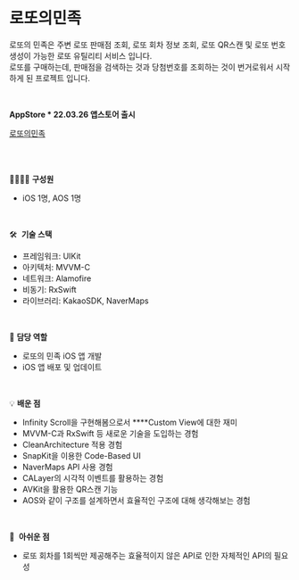 # 로또의민족

로또의 민족은 주변 로또 판매점 조회, 로또 회차 정보 조회, 로또 QR스캔 및 로또 번호 생성이 가능한 로또 유틸리티 서비스 입니다.  
로또를 구매하는데, 판매점을 검색하는 것과 당첨번호를 조회하는 것이 번거로워서 시작하게 된 프로젝트 입니다.

<br>

**AppStore  * 22.03.26 앱스토어 출시**

[‎로또의민족](https://apps.apple.com/kr/app/로또의민족/id1615526962)

<br><br>

👨‍👩‍👧‍👦  **구성원**

- iOS 1명, AOS 1명

<br>

🛠️  **기술 스택**

- 프레임워크: UIKit
- 아키텍처: MVVM-C
- 네트워크: Alamofire
- 비동기: RxSwift
- 라이브러리: KakaoSDK, NaverMaps

<br>

💪  **담당 역할**

- 로또의 민족 iOS 앱 개발
- iOS 앱 배포 및 업데이트

<br>

💡  **배운 점**

- Infinity Scroll을 구현해봄으로서 ****Custom View에 대한 재미
- MVVM-C과 RxSwift 등 새로운 기술을 도입하는 경험
- CleanArchitecture 적용 경험
- SnapKit을 이용한 Code-Based UI
- NaverMaps API 사용 경험
- CALayer의 시각적 이벤트를 활용하는 경험
- AVKit을 활용한 QR스캔 기능
- AOS와 같이 구조를 설계하면서 효율적인 구조에 대해 생각해보는 경험

<br>

🥲  **아쉬운 점**

- 로또 회차를 1회씩만 제공해주는 효율적이지 않은 API로 인한 자체적인 API의 필요성
